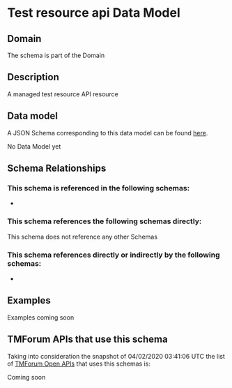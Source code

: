 # Test resource api Data Model

## Domain

The  schema is part of the  Domain

## Description

A managed test resource API resource

## Data model

A JSON Schema corresponding to this data model can be found
[here](https://github.com/tmforum-rand/schemas/blob/candidates/Common/TestResourceAPI.schema.json).

No Data Model yet

## Schema Relationships

### This schema is referenced in the following schemas:

-

### This schema references the following schemas directly:

This schema does not reference any other Schemas

### This schema references directly or indirectly by the following schemas:

-



## Examples

Examples coming soon

## TMForum APIs that use this schema

Taking into consideration the snapshot of 04/02/2020 03:41:06 UTC the list of [TMForum Open APIs](https://www.tmforum.org/open-apis/) that uses this schemas is:

Coming soon